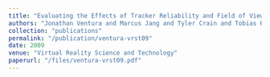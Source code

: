 ```yaml
---
title: "Evaluating the Effects of Tracker Reliability and Field of View on a Target Following Task in Augmented Reality"
authors: "Jonathan Ventura and Marcus Jang and Tyler Crain and Tobias H{\"o}llerer and Doug Bowman"
collection: "publications"
permalink: "/publication/ventura-vrst09"
date: 2009
venue: "Virtual Reality Science and Technology"
paperurl: "/files/ventura-vrst09.pdf"
---
```

